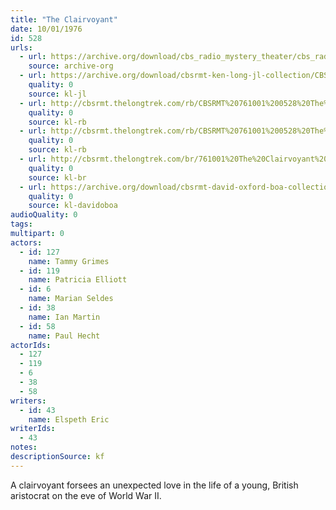 ```yaml
---
title: "The Clairvoyant"
date: 10/01/1976
id: 528
urls: 
  - url: https://archive.org/download/cbs_radio_mystery_theater/cbs_radio_mystery_theater-0501-0550.zip/cbs_radio_mystery_theater-0501-0550%2Fcbsrmt_0528_the_clairvoyant.mp3
    source: archive-org
  - url: https://archive.org/download/cbsrmt-ken-long-jl-collection/CBSRMT - 761001 0528 The Clairvoyant_jl.mp3
    quality: 0
    source: kl-jl
  - url: http://cbsrmt.thelongtrek.com/rb/CBSRMT%20761001%200528%20The%20Clairvoyant_wuwm_rb.mp3
    quality: 0
    source: kl-rb
  - url: http://cbsrmt.thelongtrek.com/rb/CBSRMT%20761001%200528%20The%20Clairvoyant_wbbm_rb.mp3
    quality: 0
    source: kl-rb
  - url: http://cbsrmt.thelongtrek.com/br/761001%20The%20Clairvoyant%20-%20WOR.mp3
    quality: 0
    source: kl-br
  - url: https://archive.org/download/cbsrmt-david-oxford-boa-collection/CBSRMT-761001-0528-The-Clairvoyant-(128-44)_WUWM-FM-{BoA}.mp3
    quality: 0
    source: kl-davidoboa
audioQuality: 0
tags: 
multipart: 0
actors:  
  - id: 127
    name: Tammy Grimes  
  - id: 119
    name: Patricia Elliott  
  - id: 6
    name: Marian Seldes  
  - id: 38
    name: Ian Martin  
  - id: 58
    name: Paul Hecht
actorIds:  
  - 127  
  - 119  
  - 6  
  - 38  
  - 58
writers:  
  - id: 43
    name: Elspeth Eric
writerIds:  
  - 43
notes: 
descriptionSource: kf
---
```

A clairvoyant forsees an unexpected love in the life of a young, British aristocrat on the eve of World War II.